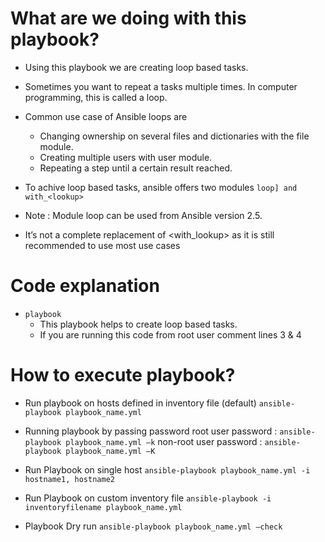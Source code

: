 # What are we doing with this playbook?

* Using this playbook we are creating loop based tasks.

* Sometimes you want to repeat a tasks multiple times. In computer programming, this is called a loop.

* Common use case of Ansible loops are

  - Changing ownership on several files and dictionaries with the file module.
  - Creating multiple users with user module.
  - Repeating a step until a certain result reached.

- To achive loop based tasks, ansible offers two modules `loop] and with_<lookup>`

* Note : Module loop can be used from Ansible version 2.5. 

* It’s not a complete replacement of <with_lookup> as it is still recommended to use most use cases

# Code explanation

* `playbook` 
   - This playbook helps to create loop based tasks.
   - If you are running this code from root user comment lines 3 & 4

# How to execute playbook?

 - Run playbook on hosts defined in inventory file (default)
   `ansible-playbook playbook_name.yml`

 - Running playbook by passing password
   root user password     : `ansible-playbook playbook_name.yml –k`
   non-root user password : `ansible-playbook playbook_name.yml –K`

 - Run Playbook on single host
   `ansible-playbook playbook_name.yml -i hostname1, hostname2`

 - Run Playbook on custom inventory file
   `ansible-playbook -i inventoryfilename playbook_name.yml`
   
 - Playbook Dry run
   `ansible-playbook playbook_name.yml –check`
